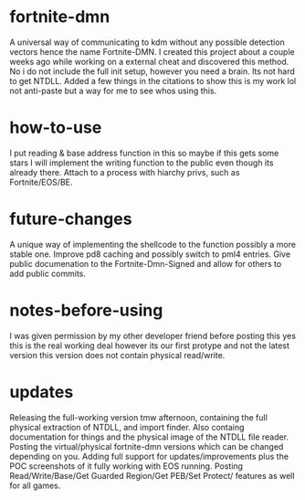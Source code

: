 # fortnite-dmn
A universal way of communicating to kdm without any possible detection vectors hence the name Fortnite-DMN.
I created this project about a couple weeks ago while working on a external cheat and discovered this method. 
No i do not include the full init setup, however you need a brain. Its not hard to get NTDLL. 
Added a few things in the citations to show this is my work lol not anti-paste but a way for me to see whos using this.

# how-to-use
I put reading & base address function in this so maybe if this gets some stars I will implement the writing function to the public even though its already there.
Attach to a process with hiarchy privs, such as Fortnite/EOS/BE.

# future-changes
A unique way of implementing the shellcode to the function possibly a more stable one. 
Improve pd8 caching and possibly switch to pml4 entries.
Give public documenation to the Fortnite-Dmn-Signed and allow for others to add public commits.

# notes-before-using
I was given permission by my other developer friend before posting this yes this is the real working deal however its our first protype and not the latest version this version does not contain physical read/write. 

# updates
Releasing the full-working version tmw afternoon, containing the full physical extraction of NTDLL, and import finder. Also containg documentation for things and the physical image of the NTDLL file reader. 
Posting the virtual/physical fortnite-dmn versions which can be changed depending on you. Adding full support for updates/improvements plus the POC screenshots of it fully working with EOS running.
Posting Read/Write/Base/Get Guarded Region/Get PEB/Set Protect/ features as well for all games.
